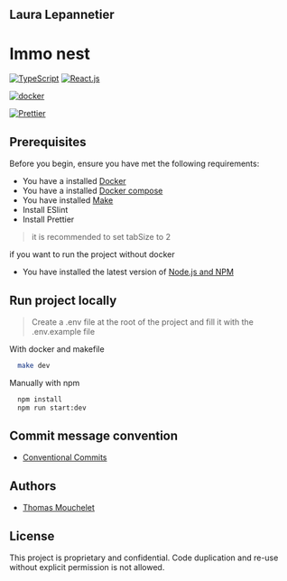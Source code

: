 ## Laura Lepannetier

# Immo nest

[![TypeScript](https://img.shields.io/badge/TypeScript-007ACC?style=for-the-badge&logo=typescript&logoColor=white)](https://www.typescriptlang.org/docs/)
[![React.js](https://img.shields.io/badge/-ReactJs-61DAFB?logo=react&logoColor=white&style=for-the-badge)]()

[![docker](https://img.shields.io/badge/Docker-2CA5E0?style=for-the-badge&logo=docker&logoColor=white)](https://www.docker.com/)

[![Prettier](https://img.shields.io/badge/Prettier-1B2B34?style=for-the-badge&logo=prettier&logoColor=white)](https://prettier.io/)

## Prerequisites

Before you begin, ensure you have met the following requirements:

- You have a installed [Docker](https://docs.docker.com/get-docker/)
- You have a installed [Docker compose](https://docs.docker.com/compose/)
- You have installed [Make](https://www.gnu.org/software/make/manual/make.html)
- Install ESlint
- Install Prettier

> it is recommended to set tabSize to 2

if you want to run the project without docker
- You have installed the latest version of [Node.js and NPM](https://nodejs.org/en/download/)

## Run project locally
> Create a .env file at the root of the project and fill it with the .env.example file

With docker and makefile
```bash
  make dev
```

Manually with npm
```bash
  npm install
  npm run start:dev
```

## Commit message convention
- [Conventional Commits](https://www.conventionalcommits.org/en/v1.0.0/)

## Authors
- [Thomas Mouchelet](https://github.com/ThomasMouchelet)

## License

This project is proprietary and confidential. Code duplication and re-use without explicit permission is not allowed.